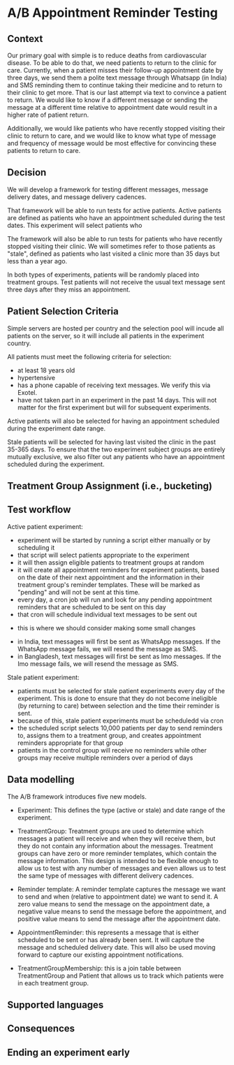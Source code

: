 # A/B Appointment Reminder Testing

## Context

Our primary goal with simple is to reduce deaths from cardiovascular disease. To be able to do that, we need patients to return to the clinic for care. Currently, when a patient misses their follow-up appointment date by three days, we send them a polite text message through Whatsapp (in India) and SMS reminding them to continue taking their medicine and to return to their clinic to get more. That is our last attempt via text to convince a patient to return. We would like to know if a different message or sending the message at a different time relative to appointment date would result in a higher rate of patient return.

Additionally, we would like patients who have recently stopped visiting their clinic to return to care, and we would like to know what type of message and frequency of message would be most effective for convincing these patients to return to care.

## Decision

We will develop a framework for testing different messages, message delivery dates, and message delivery cadences.

That framework will be able to run tests for active patients. Active patients are defined as patients who have an appointment scheduled during the test dates. This experiment will select patients who

The framework will also be able to run tests for patients who have recently stopped visiting their clinic. We will sometimes refer to those patients as "stale", defined as patients who last visited a clinic more than 35 days but less than a year ago.

In both types of experiments, patients will be randomly placed into treatment groups. Test patients will not receive the usual text message sent three days after they miss an appointment.

## Patient Selection Criteria

Simple servers are hosted per country and the selection pool will incude all patients on the server, so it will include all patients in the experiment country.

All patients must meet the following criteria for selection:
- at least 18 years old
- hypertensive
- has a phone capable of receiving text messages. We verify this via Exotel.
- have not taken part in an experiment in the past 14 days. This will not matter for the first experiment but will for subsequent experiments.

Active patients will also be selected for having an appointment scheduled during the experiment date range.

Stale patients will be selected for having last visited the clinic in the past 35-365 days. To ensure that the two experiment subject groups are entirely mutually exclusive, we also filter out any patients who have an appointment scheduled during the experiment.

## Treatment Group Assignment (i.e., bucketing)


## Test workflow

Active patient experiment:
- experiment will be started by running a script either manually or by scheduling it
- that script will select patients appropriate to the experiment
- it will then assign eligible patients to treatment groups at random
- it will create all appointment reminders for experiment patients, based on the date of their next appointment and the information in their treatment group's reminder templates. These will be marked as "pending" and will not be sent at this time.
- every day, a cron job will run and look for any pending appointment reminders that are scheduled to be sent on this day
- that cron will schedule individual text messages to be sent out
* this is where we should consider making some small changes
- in India, text messages will first be sent as WhatsApp messages. If the WhatsApp message fails, we will resend the message as SMS.
- in Bangladesh, text messages will first be sent as Imo messages. If the Imo message fails, we will resend the message as SMS.

Stale patient experiment:
- patients must be selected for stale patient experiments every day of the experiment. This is done to ensure that they do not become ineligible (by returning to care) between selection and the time their reminder is sent.
- because of this, stale patient experiments must be scheduledd via cron
- the scheduled script selects 10,000 patients per day to send reminders to, assigns them to a treatment group, and creates appointment reminders appropriate for that group
- patients in the control group will receive no reminders while other groups may receive multiple reminders over a period of days


## Data modelling

The A/B framework introduces five new models.

- Experiment: This defines the type (active or stale) and date range of the experiment.
- TreatmentGroup: Treatment groups are used to determine which messages a patient will receive and when they will receive them, but they do not contain any information about the messages. Treatment groups can have zero or more reminder templates, which contain the message information. This design is intended to be flexible enough to allow us to test with any number of messages and even allows us to test the same type of messages with different delivery cadences.
- Reminder template: A reminder template captures the message we want to send and when (relative to appointment date) we want to send it. A zero value means to send the message on the appointment date, a negative value means to send the message before the appointment, and positive value means to send the message after the appointment date.

- AppointmentReminder: this represents a message that is either scheduled to be sent or has already been sent. It will capture the message and scheduled delivery date. This will also be used moving forward to capture our existing appointment notifications.
- TreatmentGroupMembership: this is a join table between TreatmentGroup and Patient that allows us to track which patients were in each treatment group.

## Supported languages

## Consequences

## Ending an experiment early


